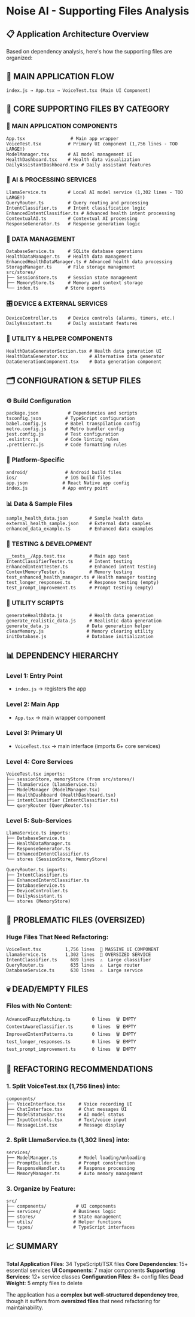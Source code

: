 # Noise AI - Supporting Files Analysis

## 📋 Application Architecture Overview

Based on dependency analysis, here's how the supporting files are organized:

## 🎯 MAIN APPLICATION FLOW

```
index.js → App.tsx → VoiceTest.tsx (Main UI Component)
```

## 📁 CORE SUPPORTING FILES BY CATEGORY

### 🎤 **MAIN APPLICATION COMPONENTS**
```
App.tsx                 # Main app wrapper
VoiceTest.tsx          # Primary UI component (1,756 lines - TOO LARGE!)
ModelManager.tsx       # AI model management UI
HealthDashboard.tsx    # Health data visualization
DailyAssistantDashboard.tsx # Daily assistant features
```

### 🧠 **AI & PROCESSING SERVICES**
```
LlamaService.ts        # Local AI model service (1,302 lines - TOO LARGE!)
QueryRouter.ts         # Query routing and processing
IntentClassifier.ts    # Intent classification logic
EnhancedIntentClassifier.ts # Advanced health intent processing
ContextualAI.ts        # Contextual AI processing
ResponseGenerator.ts   # Response generation logic
```

### 💾 **DATA MANAGEMENT**
```
DatabaseService.ts     # SQLite database operations
HealthDataManager.ts   # Health data management
EnhancedHealthDataManager.ts # Advanced health data processing
StorageManager.ts      # File storage management
src/stores/
├── SessionStore.ts    # Session state management
├── MemoryStore.ts     # Memory and context storage
└── index.ts          # Store exports
```

### 🎛️ **DEVICE & EXTERNAL SERVICES**
```
DeviceController.ts    # Device controls (alarms, timers, etc.)
DailyAssistant.ts      # Daily assistant features
```

### 🔧 **UTILITY & HELPER COMPONENTS**
```
HealthDataGeneratorSection.tsx # Health data generation UI
HealthDataGenerator.tsx        # Alternative data generator
DataGenerationComponent.tsx    # Data generation component
```

## 🗂️ **CONFIGURATION & SETUP FILES**

### ⚙️ **Build Configuration**
```
package.json           # Dependencies and scripts
tsconfig.json         # TypeScript configuration
babel.config.js       # Babel transpilation config
metro.config.js       # Metro bundler config
jest.config.js        # Test configuration
.eslintrc.js          # Code linting rules
.prettierrc.js        # Code formatting rules
```

### 📱 **Platform-Specific**
```
android/              # Android build files
ios/                  # iOS build files
app.json             # React Native app config
index.js             # App entry point
```

### 📊 **Data & Sample Files**
```
sample_health_data.json        # Sample health data
external_health_sample.json    # External data samples
enhanced_data_example.ts       # Enhanced data examples
```

### 🧪 **TESTING & DEVELOPMENT**
```
__tests__/App.test.tsx         # Main app test
IntentClassifierTester.ts      # Intent testing
EnhancedIntentTester.ts        # Enhanced intent testing
ContextMemoryTester.ts         # Memory testing
test_enhanced_health_manager.ts # Health manager testing
test_longer_responses.ts       # Response testing (empty)
test_prompt_improvement.ts     # Prompt testing (empty)
```

### 🔧 **UTILITY SCRIPTS**
```
generateHealthData.js          # Health data generation
generate_realistic_data.js     # Realistic data generation
generate_data.js              # Data generation helper
clearMemory.js                # Memory clearing utility
initDatabase.js               # Database initialization
```

## 📊 **DEPENDENCY HIERARCHY**

### **Level 1: Entry Point**
- `index.js` → registers the app

### **Level 2: Main App**
- `App.tsx` → main wrapper component

### **Level 3: Primary UI**
- `VoiceTest.tsx` → main interface (imports 6+ core services)

### **Level 4: Core Services**
```
VoiceTest.tsx imports:
├── sessionStore, memoryStore (from src/stores/)
├── llamaService (LlamaService.ts)
├── ModelManager (ModelManager.tsx)  
├── HealthDashboard (HealthDashboard.tsx)
├── intentClassifier (IntentClassifier.ts)
└── queryRouter (QueryRouter.ts)
```

### **Level 5: Sub-Services**
```
LlamaService.ts imports:
├── DatabaseService.ts
├── HealthDataManager.ts
├── ResponseGenerator.ts
├── EnhancedIntentClassifier.ts
└── stores (SessionStore, MemoryStore)

QueryRouter.ts imports:
├── IntentClassifier.ts
├── EnhancedIntentClassifier.ts
├── DatabaseService.ts
├── DeviceController.ts
├── DailyAssistant.ts
└── stores (MemoryStore)
```

## 🚨 **PROBLEMATIC FILES (OVERSIZED)**

### **Huge Files That Need Refactoring:**
```
VoiceTest.tsx         1,756 lines  🚨 MASSIVE UI COMPONENT
LlamaService.ts       1,302 lines  🚨 OVERSIZED SERVICE
IntentClassifier.ts     689 lines  ⚠️  Large classifier
QueryRouter.ts          635 lines  ⚠️  Large router
DatabaseService.ts      630 lines  ⚠️  Large service
```

## 💀 **DEAD/EMPTY FILES**

### **Files with No Content:**
```
AdvancedFuzzyMatching.ts        0 lines  🗑️ EMPTY
ContextAwareClassifier.ts       0 lines  🗑️ EMPTY  
ImprovedIntentPatterns.ts       0 lines  🗑️ EMPTY
test_longer_responses.ts        0 lines  🗑️ EMPTY
test_prompt_improvement.ts      0 lines  🗑️ EMPTY
```

## 🎯 **REFACTORING RECOMMENDATIONS**

### **1. Split VoiceTest.tsx (1,756 lines) into:**
```
components/
├── VoiceInterface.tsx     # Voice recording UI
├── ChatInterface.tsx      # Chat messages UI  
├── ModelStatusBar.tsx     # AI model status
├── InputControls.tsx      # Text/voice input
└── MessageList.tsx        # Message display
```

### **2. Split LlamaService.ts (1,302 lines) into:**
```
services/
├── ModelManager.ts        # Model loading/unloading
├── PromptBuilder.ts       # Prompt construction
├── ResponseHandler.ts     # Response processing
└── MemoryManager.ts       # Auto memory management
```

### **3. Organize by Feature:**
```
src/
├── components/           # UI components
├── services/            # Business logic
├── stores/              # State management
├── utils/               # Helper functions
└── types/               # TypeScript interfaces
```

## 📈 **SUMMARY**

**Total Application Files**: 34 TypeScript/TSX files
**Core Dependencies**: 15+ essential services
**UI Components**: 7 major components
**Supporting Services**: 12+ service classes
**Configuration Files**: 8+ config files
**Dead Weight**: 5 empty files to delete

The application has a **complex but well-structured dependency tree**, though it suffers from **oversized files** that need refactoring for maintainability.
